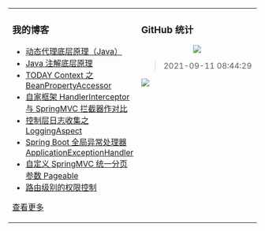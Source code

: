 <table align="center"><tr>
<td valign="top" width="50%">

### 我的博客
- [动态代理底层原理（Java）](https://taketoday.cn/articles/1624457505616)
- [Java 注解底层原理](https://taketoday.cn/articles/1617183930555)
- [TODAY Context 之 BeanPropertyAccessor](https://taketoday.cn/articles/1616819014712)
- [自家框架 HandlerInterceptor 与 SpringMVC 拦截器作对比](https://taketoday.cn/articles/1606746773560)
- [控制层日志收集之 LoggingAspect](https://taketoday.cn/articles/1606742566410)
- [Spring Boot 全局异常处理器 ApplicationExceptionHandler](https://taketoday.cn/articles/1606740754368)
- [自定义 SpringMVC 统一分页参数 Pageable](https://taketoday.cn/articles/1606740481571)
- [路由级别的权限控制](https://taketoday.cn/articles/1606728769274)

[查看更多](https://taketoday.cn)

</td>
<td valign="top" width="50%">

### GitHub 统计
<p align="center">
  <img src="https://github-readme-stats.vercel.app/api?username=TAKETODAY"/>
</p>

> 2021-09-11 08:44:29
    
<a title="Hits" target="_blank" href="https://github.com/TAKETODAY/TAKETODAY">
    <img src="https://hits.b3log.org/TAKETODAY/TAKETODAY.svg">
</a>

</td>
</tr></table>
